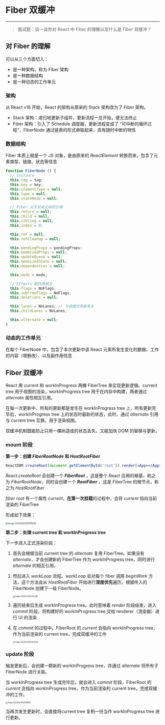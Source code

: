 # Fiber 双缓冲

---

> 面试题：谈一谈你对 React 中 Fiber 的理解以及什么是 Fiber 双缓冲？





## 对 Fiber 的理解

可以从三个方面切入：

- 是一种架构，称为 Fiber 架构
- 是一种数据结构
- 是一种动态的工作单元



### 架构

从 React v16 开始，React 的架构从原来的 Stack 架构改为了 Fiber 架构。

- Stack 架构：递归地更新子组件，更新流程一旦开始，便无法终止
- Fiber 架构：引入了 Schedule 调度器，更新流程变成了 “可中断的循环过程”，FiberNode 通过链表的形式串联起来，具有随时中断的特性



### 数据结构

Fiber 本质上就是一个 JS 对象，是由原来的 *ReactElement* 转换而来，包含了元素类型、链接、状态等信息

```js
function FiberNode () {
  // Instance
  this.tag = tag;
  this.key = key;
  this.elementType = null;
  this.type = null;
  this.stateNode = null;

  // Fiber 父子兄弟之间的引用
  this.return = null;
  this.child = null;
  this.sibling = null;
  this.index = 0;

  this.ref = null;
  this.refCleanup = null;

  this.pendingProps = pendingProps;
  this.memoizedProps = null;
  this.updateQueue = null;
  this.memoizedState = null;
  this.dependencies = null;

  this.mode = mode;

  // Effects 副作用相关
  this.flags = NoFlags;
  this.subtreeFlags = NoFlags;
  this.deletions = null;

  this.lanes = NoLanes;	// 与调度优先级有关
  this.childLanes = NoLanes;

  this.alternate = null;
}
```



### 动态的工作单元

在每个 FiberNode 中，包含了本次更新中该 React 元素所发生变化的数据、工作的内容（增删改）、以及副作用信息



## Fiber 双缓冲

React 用 current  和 workInProgress 两棵 FiberTree 来实现更新逻辑。current tree 用于视图的渲染，workInProgress tree 用于在内存中构建，两者通过 *alternate* 属性相互引用。

在每一次更新中，所有的更新都是发生在 workInProgress tree 上，所有更新完毕后，workInProgress tree 上的状态时最新的状态，此时，通过 *alternate* 引用与 current tree 互换，用于渲染视图。

双缓冲机制既能防止只用一棵树造成的状态丢失，又能加快 DOM 的替换与更新。

### mount  阶段

**第一步：创建 *FiberRootNode* 和 *HostRootFiber***

```jsx
ReactDOM.createRoot(document.getElementById('root')).render(<App></App>)
```

*React.createRoot* 会创建一个 ***FiberRoot*** ，这是整个 React 应用的根基，称之为 *FiberRootNode*，同时会创建一个 ***RootFiber*** ，这是 FiberTree 的根节点，称之为 *HostRootFiber*

*fiber root* 有一个属性 *current*，**在第一次挂载**的过程中，会将 *current* 指向当前渲染的 FiberTree

形成如下效果：

<img src="https://xiejie-typora.oss-cn-chengdu.aliyuncs.com/2023-02-24-071516.png" alt="image-20230224151515483" style="zoom:50%;" />	

**第二步：处理 current tree 和 workInProgress tree**

下一步进入正式渲染阶段：

1. 首先会根据当前 current tree 的 *alternate* 复用 FiberTree。如果没有 *alternate*，才会创建新的 FiberTree 作为 workInProgress tree，同时进行 *alternate* 的相互引用。

2. 然后进入 *workLoop* 流程。*workLoop* 会对每个 fiber 调用 *beginWork* 方法，这个方法会从 *HostRootFiber* 开始进行**深度优先**遍历，根据传入的 FiberNode 创建下一级 FiberNode。

   <img src="https://xiejie-typora.oss-cn-chengdu.aliyuncs.com/2023-02-24-072421.png" alt="image-20230224152421236" style="zoom:40%;" />	

3. 遍历结束后生成 workInProgress  tree。此时意味着 *render* 阶段结束，进入 *commit* 阶段。将构建好的 workInProgress tree 交给 renderer（渲染器）进行 UI 的渲染

4. 在 *commit*  的过程中，FiberRoot 的 *current* 会指向 workInProgress tree，作为当前渲染的 current  tree，完成双缓冲的工作

   <img src="https://xiejie-typora.oss-cn-chengdu.aliyuncs.com/2023-02-24-072953.png" alt="image-20230224152953358" style="zoom:40%;" />	

### update 阶段

触发更新后，会创建一颗新的 workInProgress tree，并通过 *alternate* 将所有子 FiberNode 进行关联。

当 workInProgress tree 生成完毕后，就会进入 *commit* 阶段，FiberRoot 的 *current* 会指向 workInProgress tree，作为当前渲染的 current  tree，完成双缓冲的工作。

<img src="https://xiejie-typora.oss-cn-chengdu.aliyuncs.com/2023-02-24-073639.png" alt="image-20230224153638862" style="zoom:40%;" />	

当再次发生更新时，会直接将current tree 复制一份当作 workInProgress tree 进行更新。




